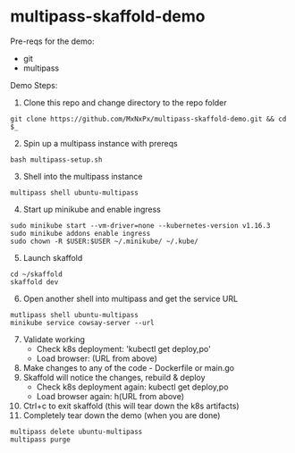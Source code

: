 # multipass-skaffold-demo

Pre-reqs for the demo:
* git
* multipass
  
Demo Steps:
1.  Clone this repo and change directory to the repo folder
```
git clone https://github.com/MxNxPx/multipass-skaffold-demo.git && cd $_
```
2.  Spin up a multipass instance with prereqs
```
bash multipass-setup.sh
```
3.  Shell into the multipass instance
```
multipass shell ubuntu-multipass
```
4.  Start up minikube and enable ingress
```
sudo minikube start --vm-driver=none --kubernetes-version v1.16.3
sudo minikube addons enable ingress
sudo chown -R $USER:$USER ~/.minikube/ ~/.kube/
```
5.  Launch skaffold
```
cd ~/skaffold
skaffold dev
```
6.  Open another shell into multipass and get the service URL
```
mutlipass shell ubuntu-multipass
minikube service cowsay-server --url
```
7.  Validate working
    - Check k8s deployment:   'kubectl get deploy,po'
    - Load browser:   (URL from above)
8.  Make changes to any of the code - Dockerfile or main.go
9.  Skaffold will notice the changes, rebuild & deploy
    - Check k8s deployment again:   kubectl get deploy,po 
    - Load browser again:  h(URL from above)
9.  Ctrl+c to exit skaffold (this will tear down the k8s artifacts)
10. Completely tear down the demo (when you are done)
```
multipass delete ubuntu-multipass
multipass purge
```
